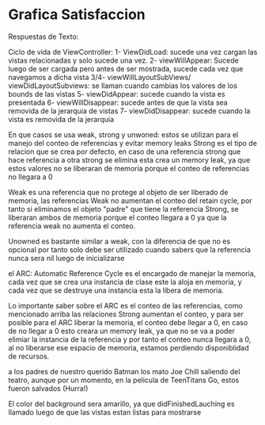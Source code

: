 # Grafica Satisfaccion


Respuestas de Texto:

Ciclo de vida de ViewController:
1- ViewDidLoad: sucede una vez cargan las vistas relacionadas y solo sucede una vez.
2- viewWillAppear: Sucede luego de ser cargada pero antes de ser mostrada, sucede cada vez que navegamos a dicha vista
3/4- viewWillLayoutSubViews/ viewDidLayoutSubviews: se llaman cuando cambias los valores de los bounds de las vistas
5- viewDidAppear: sucede cuando la vista es presentada
6- viewWillDisappear: sucede antes de que la vista sea removida de la jerarquia de vistas
7- viewDidDisappear: sucede cuando la vista es removida de la jerarquia

En que casos se usa weak, strong y unwoned:
estos se utilizan para el manejo del conteo de referencias y evitar memory leaks
Strong es el tipo de relacion que se crea por defecto, en caso de una referencia strong que hace referencia a otra strong se elimina
esta crea un memory leak, ya que estos valores no se liberaran de memoria porque el conteo de referencias no llegara a 0

Weak es una referencia que no protege al objeto de ser liberado de memoria, las referencias Weak no aumentan el conteo
del retain cycle, por tanto si eliminamos el objeto "padre" que tiene la referencia Strong, se liberaran ambos de memoria
porque el conteo llegara a 0 ya que la referencia weak no aumenta el conteo.

Unowned es bastante similar a weak, con la diferencia de que no es opcional por tanto solo debe ser utilizado cuando
sabers que la referencia nunca sera nil luego de inicializarse

el ARC: Automatic Reference Cycle es el encargado de manejar la memoria, cada vez que se crea una instancia de clase este la aloja en 
memoria, y cada vez que se destruye una instancia esta la libera de memoria.

Lo importante saber sobre el ARC es el conteo de las referencias, como mencionado arriba las relaciones Strong aumentan
el conteo, y para ser posible para el ARC liberar la memoria, el conteo debe llegar a 0, en caso de no llegar a 0
esto creara un memory leak, ya que no se va a poder elimiar la instancia de la referencia y por tanto el conteo nunca
llegara a 0, al no liberarse ese espacio de memoria, estamos perdiendo disponiblidad de recursos.

a los padres de nuestro querido Batman los mato Joe Chill saliendo del teatro, aunque por un momento, en la pelicula de
TeenTitans Go, estos fueron salvados (Hurra!)

El color del background sera amarillo, ya que didFinishedLauching es llamado luego de que las vistas estan listas para mostrarse

